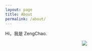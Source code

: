 ```yaml
---
layout: page
title: About
permalink: /about/
---
```


Hi，我是 ZengChao.

<div align=center>
	<img src="https://sm.ms/image/12P8jOCu54cbiK6" width="">
</div>

